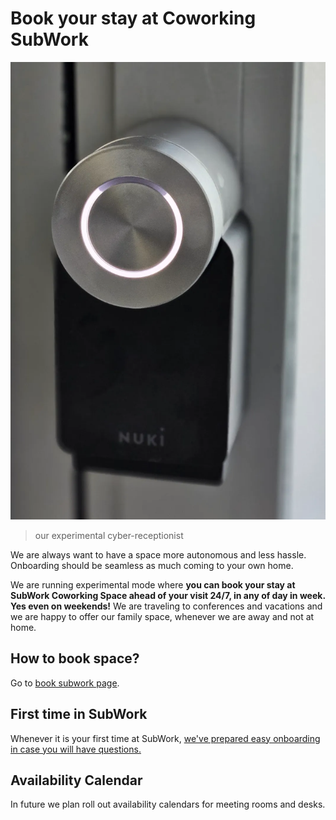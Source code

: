 # Book your stay at Coworking SubWork

![img](./pics/subwork_doorlock.png.webp)
> our experimental cyber-receptionist

We are always want to have a space more autonomous and less hassle. 
Onboarding should be seamless as much coming to your own home.

We are running experimental mode where **you can book your stay at SubWork Coworking Space ahead of your visit 24/7, in any of day in week. Yes even on weekends!** We are traveling to conferences and vacations and we are happy to offer our family space, whenever we are away and not at home.

How to book space?
---
Go to [book subwork page](./book-subwork.md).

First time in SubWork
---
Whenever it is your first time at SubWork, [we've prepared easy onboarding in case you will have questions.](./first-time-in-subwork.md)

Availability Calendar
---
In future we plan roll out availability calendars for meeting rooms and desks.

